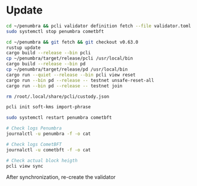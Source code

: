 # Update

```bash
cd ~/penumbra && pcli validator definition fetch --file validator.toml
sudo systemctl stop penumbra cometbft

cd ~/penumbra && git fetch && git checkout v0.63.0
rustup update
cargo build --release --bin pcli
cp ~/penumbra/target/release/pcli /usr/local/bin
cargo build --release --bin pd
cp ~/penumbra/target/release/pd /usr/local/bin
cargo run --quiet --release --bin pcli view reset
cargo run --bin pd --release -- testnet unsafe-reset-all
cargo run --bin pd --release -- testnet join
```

```bash
rm /root/.local/share/pcli/custody.json
```

```bash
pcli init soft-kms import-phrase
```

```bash
sudo systemctl restart penumbra cometbft
```

```bash
# Check logs Penumbra
journalctl -u penumbra -f -o cat
```

```bash
# Check logs CometBFT
journalctl -u cometbft -f -o cat
```

```bash
# Check actual block heigth
pcli view sync
```

After synchronization, re-create the validator

